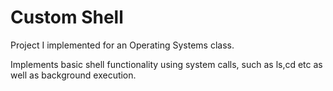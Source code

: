 # Custom Shell

Project I implemented for an Operating Systems class.

Implements basic shell functionality using system calls,
such as ls,cd etc as well as background execution.
